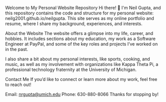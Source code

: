 Welcome to My Personal Website Repository
Hi there! 👋 I'm Neil Gupta, and this repository contains the code and structure for my personal website: neilg2001.github.io/neilgupta. This site serves as my online portfolio and resume, where I share my background, experiences, and interests.

About the Website
The website offers a glimpse into my life, career, and hobbies. It includes sections about my education, my work as a Software Engineer at PayPal, and some of the key roles and projects I’ve worked on in the past.

I also share a bit about my personal interests, like sports, cooking, and music, as well as my involvement with organizations like Kappa Theta Pi, a professional technology fraternity at the University of Michigan.

Contact Me
If you’d like to connect or learn more about my work, feel free to reach out!

Email: nrgupta@umich.edu
Phone: 630-880-8066
Thanks for stopping by!
